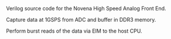 Verilog source code for the Novena High Speed Analog Front End.

Capture data at 1GSPS from ADC and buffer in DDR3 memory. 

Perform burst reads of the data via EIM to the host CPU.
